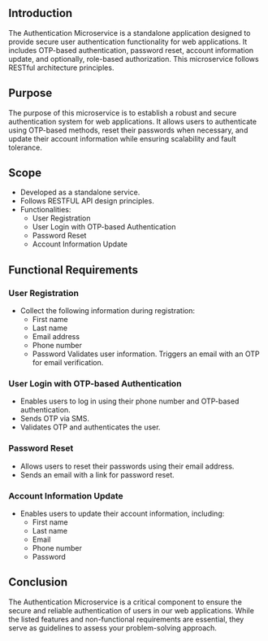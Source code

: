 ## Introduction

The Authentication Microservice is a standalone application designed to provide secure user authentication functionality for web applications. It includes OTP-based authentication, password reset, account information update, and optionally, role-based authorization. This microservice follows RESTful architecture principles.

## Purpose

The purpose of this microservice is to establish a robust and secure authentication system for web applications. It allows users to authenticate using OTP-based methods, reset their passwords when necessary, and update their account information while ensuring scalability and fault tolerance.

## Scope

- Developed as a standalone service.
- Follows RESTFUL API design principles.
- Functionalities:
  - User Registration
  - User Login with OTP-based Authentication
  - Password Reset
  - Account Information Update

## Functional Requirements

### User Registration

- Collect the following information during registration:
  - First name
  - Last name
  - Email address
  - Phone number
  - Password
Validates user information.
Triggers an email with an OTP for email verification.

### User Login with OTP-based Authentication

- Enables users to log in using their phone number and OTP-based authentication.
- Sends OTP via SMS.
- Validates OTP and authenticates the user.

### Password Reset

- Allows users to reset their passwords using their email address.
- Sends an email with a link for password reset.

### Account Information Update

- Enables users to update their account information, including:
  - First name
  - Last name
  - Email
  - Phone number
  - Password
 


## Conclusion

The Authentication Microservice is a critical component to ensure the secure and reliable authentication of users in our web applications. While the listed features and non-functional requirements are essential, they serve as guidelines to assess your problem-solving approach.

